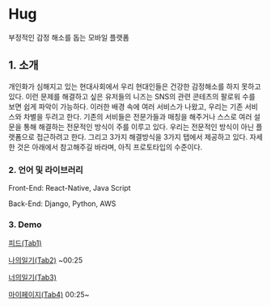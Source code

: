 # Hug
부정적인 감정 해소를 돕는 모바일 플랫폼

## 1. 소개
개인화가 심해지고 있는 현대사회에서 우리 현대인들은 건강한 감정해소를 하지 못하고 있다.
이런 문제를 해결하고 싶은 유저들의 니즈는 SNS의 관련 콘테츠의 팔로워 수를 보면 쉽게 파악이 가능하다.
이러한 배경 속에 여러 서비스가 나왔고, 우리는 기존 서비스와 차별을 두려고 한다.
기존의 서비들은 전문가들과 매칭을 해주거나 스스로 여러 설문을 통해 해결하는 전문적인 방식이 주를 이루고 있다.
우리는 전문적인 방식이 아닌 플랫폼으로 접근하려고 한다. 그리고 3가지 해결방식을 3가지 탭에서 제공하고 있다.
자세한 것은 아래에서 참고해주길 바라며, 아직 프로토타입의 수준이다.

### 2. 언어 및 라이브러리
Front-End: React-Native, Java Script

Back-End: Django, Python, AWS

### 3. Demo
[피드(Tab1)](https://youtu.be/Wg3LpEZMN2I)

[나의일기(Tab2)](https://youtu.be/w-M89KG95JU) ~00:25

[너의일기(Tab3)](https://youtu.be/4qXZxIfN93c)

[마이페이지(Tab4)](https://youtu.be/w-M89KG95JU) 00:25~
